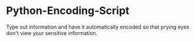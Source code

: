 # Python-Encoding-Script
Type out information and have it automatically encoded so that prying eyes don't view your sensitive information.
